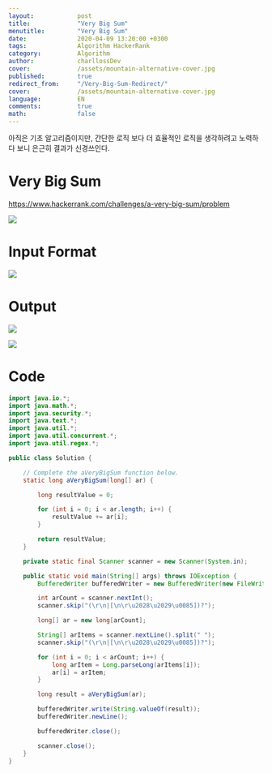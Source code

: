 ```yaml
---
layout:            post
title:             "Very Big Sum"
menutitle:         "Very Big Sum"
date:              2020-04-09 13:20:00 +0300
tags:              Algorithm HackerRank
category:          Algorithm
author:            charllossDev
cover:             /assets/mountain-alternative-cover.jpg
published:         true
redirect_from:     "/Very-Big-Sum-Redirect/"
cover:             /assets/mountain-alternative-cover.jpg
language:          EN
comments:          true
math:			   false
---
```

아직은 기초 알고리즘이지만, 간단한 로직 보다 더 효율적인 로직을 생각하려고 노력하다 보니 은근히 결과가 신경쓰인다.

# Very Big Sum
https://www.hackerrank.com/challenges/a-very-big-sum/problem

![](/assets/algorithms/02.Very-Big-Sum-3e6b2f19.png)

# Input Format
![](/assets/algorithms/02.Very-Big-Sum-bd6b1455.png)

# Output
![](/assets/algorithms/02.Very-Big-Sum-15d5cbc9.png)

![](/assets/algorithms/02.Very-Big-Sum-fd383351.png)


# Code

```java
import java.io.*;
import java.math.*;
import java.security.*;
import java.text.*;
import java.util.*;
import java.util.concurrent.*;
import java.util.regex.*;

public class Solution {

    // Complete the aVeryBigSum function below.
    static long aVeryBigSum(long[] ar) {

        long resultValue = 0;

        for (int i = 0; i < ar.length; i++) {
            resultValue += ar[i];
        }

        return resultValue;
    }

    private static final Scanner scanner = new Scanner(System.in);

    public static void main(String[] args) throws IOException {
        BufferedWriter bufferedWriter = new BufferedWriter(new FileWriter(System.getenv("OUTPUT_PATH")));

        int arCount = scanner.nextInt();
        scanner.skip("(\r\n|[\n\r\u2028\u2029\u0085])?");

        long[] ar = new long[arCount];

        String[] arItems = scanner.nextLine().split(" ");
        scanner.skip("(\r\n|[\n\r\u2028\u2029\u0085])?");

        for (int i = 0; i < arCount; i++) {
            long arItem = Long.parseLong(arItems[i]);
            ar[i] = arItem;
        }

        long result = aVeryBigSum(ar);

        bufferedWriter.write(String.valueOf(result));
        bufferedWriter.newLine();

        bufferedWriter.close();

        scanner.close();
    }
}

```
